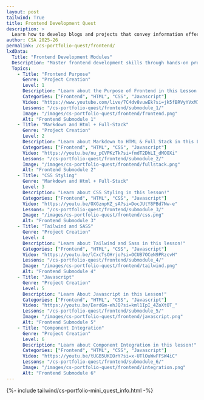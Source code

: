 ```yaml
---
layout: post 
tailwind: True
title: Frontend Development Quest
description: >
  Learn how to develop blogs and projects that convey information effectively and are visually appealing
author: CSA 2025-26
permalink: /cs-portfolio-quest/frontend/
lxdData:
  Title: "Frontend Development Modules"
  Description: "Master frontend development skills through hands-on projects and earn certificates!"
  Topics:
    - Title: "Frontend Purpose"
      Genre: "Project Creation"
      Level: 1
      Description: "Learn about the Purpose of Frontend in this Lesson!"
      Categories: ["Frontend", "HTML", "CSS", "Javascript"]
      Video: "https://www.youtube.com/live/7C4dv8vuwEk?si=jk5fBRVyYVxM70xC"
      Lessons: "/cs-portfolio-quest/frontend/submodule_1/"
      Image: "/images/cs-portfolio-quest/frontend/frontend.png"
      Alt: "Frontend Submodule 1"
    - Title: "Markdown and Html + Full-Stack"
      Genre: "Project Creation"
      Level: 2
      Description: "Learn about Markdown to HTML & Full Stack in this Lesson!"
      Categories: ["Frontend", "HTML", "CSS", "Javascript"]
      Video: "https://youtu.be/nu_pCVPKzTk?si=fmdT2DhLI_dMOOXi"
      Lessons: "/cs-portfolio-quest/frontend/submodule_2/"
      Image: "/images/cs-portfolio-quest/frontend/fullstack.png"
      Alt: "Frontend Submodule 2"
    - Title: "CSS Styling"
      Genre: "Markdown and Html + Full-Stack"
      Level: 3
      Description: "Learn about CSS Styling in this lesson!"
      Categories: ["Frontend", "HTML", "CSS", "Javascript"]
      Video: "https://youtu.be/OXGznpKZ_sA?si=DocJUtY8PBd7Nw-e"
      Lessons: "/cs-portfolio-quest/frontend/submodule_3/"
      Image: "/images/cs-portfolio-quest/frontend/css.png"
      Alt: "Frontend Submodule 3"
    - Title: "Tailwind and SASS"
      Genre: "Project Creation"
      Level: 4
      Description: "Learn about Tailwind and Sass in this lesson!"
      Categories: ["Frontend", "HTML", "CSS", "Javascript"]
      Video: "https://youtu.be/lCxcTsOHrjo?si=OCUB7OCeN9PRzcvH"
      Lessons: "/cs-portfolio-quest/frontend/submodule_4/"
      Image: "/images/cs-portfolio-quest/frontend/tailwind.png"
      Alt: "Frontend Submodule 4"
    - Title: "Javascript"
      Genre: "Project Creation"
      Level: 5
      Description: "Learn About Javascript in this Lesson!"
      Categories: ["Frontend", "HTML", "CSS", "Javascript"]
      Video: "https://youtu.be/EerdGm-ehJQ?si=kml1IpI_4ZoXtOT_"
      Lessons: "/cs-portfolio-quest/frontend/submodule_5/"
      Image: "/images/cs-portfolio-quest/frontend/javascript.png"
      Alt: "Frontend Submodule 5"
    - Title: "Component Integration"
      Genre: "Project Creation"
      Level: 6
      Description: "Learn about Component Integration in this lesson!"
      Categories: ["Frontend", "HTML", "CSS", "Javascript"]
      Video: "https://youtu.be/tUGB5UKIOrY?si=x-UTlOuWwFFSW4iC"
      Lessons: "/cs-portfolio-quest/frontend/submodule_6/"
      Image: "/images/cs-portfolio-quest/frontend/integration.png"
      Alt: "Frontend Submodule 6"
---
```


{%- include tailwind/cs-portfolio-mini_quest_info.html -%}